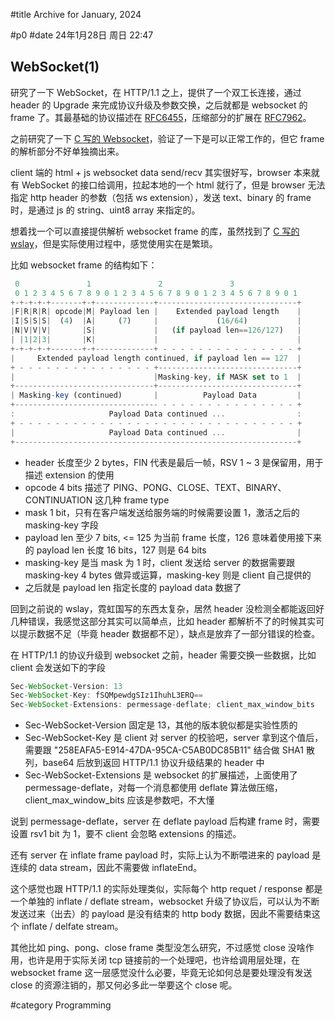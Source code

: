 #title Archive for January, 2024

#p0
#date 24年1月28日 周日 22:47

## WebSocket(1)

研究了一下 WebSocket，在 HTTP/1.1 之上，提供了一个双工长连接，通过 header 的 Upgrade 来完成协议升级及参数交换，之后就都是 websocket 的 frame 了。其最基础的协议描述在 [RFC6455](https://www.rfc-editor.org/rfc/rfc6455)，压缩部分的扩展在 [RFC7962](https://www.rfc-editor.org/rfc/rfc7692)。

之前研究了一下 [C 写的 Websocket](https://github.com/mortzdk/Websocket)，验证了一下是可以正常工作的，但它 frame 的解析部分不好单独摘出来。

client 端的 html + js websocket data send/recv 其实很好写，browser 本来就有 WebSocket 的接口给调用，拉起本地的一个 html 就行了，但是 browser 无法指定 http header 的参数（包括 ws extension），发送 text、binary 的 frame 时，是通过 js 的 string、uint8 array 来指定的。

想着找一个可以直接提供解析 websocket frame 的库，虽然找到了 [C 写的 wslay](https://github.com/tatsuhiro-t/wslay)，但是实际使用过程中，感觉使用实在是繁琐。

比如 websocket frame 的结构如下：

```js
 0               1               2               3
 0 1 2 3 4 5 6 7 8 9 0 1 2 3 4 5 6 7 8 9 0 1 2 3 4 5 6 7 8 9 0 1
+-+-+-+-+-------+-+-------------+-------------------------------+
|F|R|R|R| opcode|M| Payload len |    Extended payload length    |
|I|S|S|S|  (4)  |A|     (7)     |             (16/64)           |
|N|V|V|V|       |S|             |   (if payload len==126/127)   |
| |1|2|3|       |K|             |                               |
+-+-+-+-+-------+-+-------------+ - - - - - - - - - - - - - - - +
|     Extended payload length continued, if payload len == 127  |
+ - - - - - - - - - - - - - - - +-------------------------------+
|                               |Masking-key, if MASK set to 1  |
+-------------------------------+-------------------------------+
| Masking-key (continued)       |          Payload Data         |
+-------------------------------- - - - - - - - - - - - - - - - +
:                     Payload Data continued ...                :
+ - - - - - - - - - - - - - - - - - - - - - - - - - - - - - - - +
|                     Payload Data continued ...                |
+---------------------------------------------------------------+

```

- header 长度至少 2 bytes，FIN 代表是最后一帧，RSV 1 ~ 3 是保留用，用于描述 extension 的使用
- opcode 4 bits 描述了 PING、PONG、CLOSE、TEXT、BINARY、CONTINUATION 这几种 frame type
- mask 1 bit，只有在客户端发送给服务端的时候需要设置 1，激活之后的 masking-key 字段
- payload len 至少 7 bits, <= 125 为当前 frame 长度，126 意味着使用接下来的 payload len 长度 16 bits，127 则是 64 bits
- masking-key 是当 mask 为 1 时，client 发送给 server 的数据需要跟 masking-key 4 bytes 做异或运算，masking-key 则是 client 自己提供的
- 之后就是 payload len 指定长度的 payload data 数据了

回到之前说的 wslay，霓虹国写的东西太复杂，居然 header 没检测全都能返回好几种错误，我感觉这部分其实可以简单点，比如 header 都解析不了的时候其实可以提示数据不足（毕竟 header 数据都不足），缺点是放弃了一部分错误的检查。

在 HTTP/1.1 的协议升级到 websocket 之前，header 需要交换一些数据，比如 client 会发送如下的字段

```js
Sec-WebSocket-Version: 13
Sec-WebSocket-Key: fSQMpewdgSIz1IhuhL3ERQ==
Sec-WebSocket-Extensions: permessage-deflate; client_max_window_bits
```

- Sec-WebSocket-Version 固定是 13，其他的版本貌似都是实验性质的
- Sec-WebSocket-Key 是 client 对 server 的校验吧，server 拿到这个值后，需要跟 "258EAFA5-E914-47DA-95CA-C5AB0DC85B11" 结合做 SHA1 散列，base64 后放到返回 HTTP/1.1 协议升级结果的 header 中
- Sec-WebSocket-Extensions 是 websocket 的扩展描述，上面使用了 permessage-deflate，对每一个消息都使用 deflate 算法做压缩，client_max_window_bits 应该是参数吧，不大懂

说到 permessage-deflate，server 在 deflate payload 后构建 frame 时，需要设置 rsv1 bit 为 1，要不 client 会忽略 extensions 的描述。

还有 server 在 inflate frame payload 时，实际上认为不断喂进来的 payload 是连续的 data stream，因此不需要做 inflateEnd。

这个感觉也跟 HTTP/1.1 的实际处理类似，实际每个 http requet / response 都是一个单独的 inflate / deflate stream，websocket 升级了协议后，可以认为不断发送过来（出去）的 payload 是没有结束的 http body 数据，因此不需要结束这个 inflate / delfate stream。

其他比如 ping、pong、close frame 类型没怎么研究，不过感觉 close 没啥作用，也许是用于实际关闭 tcp 链接前的一个处理吧，也许给调用层处理，在 websocket frame 这一层感觉没什么必要，毕竟无论如何总是要处理没有发送 close 的资源注销的，那又何必多此一举要这个 close 呢。

#category Programming